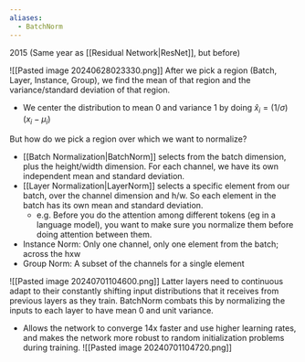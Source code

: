 ```yaml
---
aliases:
  - BatchNorm
---
```

2015
(Same year as [[Residual Network|ResNet]], but before)

![[Pasted image 20240628023330.png]]
After we pick a region (Batch, Layer, Instance, Group), we find the mean of that region and the variance/standard deviation of that region.
- We center the distribution to mean 0 and variance 1 by doing $\hat{x}_i = (1/\sigma)(x_i - \mu_i)$ 

But how do we pick a region over which we want to normalize? 
- [[Batch Normalization|BatchNorm]] selects from the batch dimension, plus the height/width dimension. For each channel, we have its own independent mean and standard deviation.
- [[Layer Normalization|LayerNorm]] selects a specific element from our batch, over the channel dimension and h/w. So each element in the batch has its own mean and standard deviation. 
	- e.g. Before you do the attention among different tokens (eg in a language model), you want to make sure you normalize them before doing attention between them.
- Instance Norm: Only one channel, only one element from the batch; across the hxw
- Group Norm: A subset of the channels for a single element


![[Pasted image 20240701104600.png]]
Latter layers need to continuous adapt to their constantly shifting input distributions that it receives from previous layers as they train.
BatchNorm combats this by normalizing the inputs to each layer to have mean 0 and unit variance.
- Allows the network to converge 14x faster and use higher learning rates, and makes the network more robust to random initialization problems during training.
![[Pasted image 20240701104720.png]]